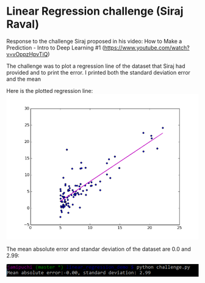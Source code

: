 # Linear Regression challenge (Siraj Raval)

Response to the challenge Siraj proposed in his video: How to Make a Prediction - Intro to Deep Learning #1 (https://www.youtube.com/watch?v=vOppzHpvTiQ)

The challenge was to plot a regression line of the dataset that Siraj had provided and to print the error. I printed both the standard deviation error and the mean 

Here is the plotted regression line:
![alt text](https://github.com/jamipuchi/linear_regression_siraj/blob/master/linear_regression.png?raw=true)

The mean absolute error and standar deviation of the dataset are 0.0 and 2.99:

![alt text](https://github.com/jamipuchi/linear_regression_siraj/blob/master/capture.png?raw=true)




